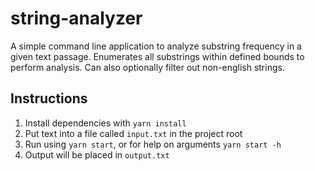 # string-analyzer

A simple command line application to analyze substring frequency in a given text passage. Enumerates all substrings within defined bounds to perform analysis. Can also optionally filter out non-english strings.

## Instructions

1. Install dependencies with `yarn install`
2. Put text into a file called `input.txt` in the project root
3. Run using `yarn start`, or for help on arguments `yarn start -h`
4. Output will be placed in `output.txt`
